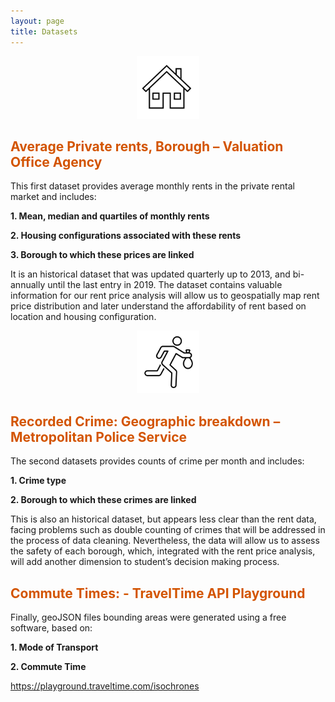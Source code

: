 ```yaml
---
layout: page
title: Datasets
---
```

<p align="center"> <img src="img/Screenshot 2024-01-12 at 11.46.24.png" alt="Image Alt Text" width="100" /> </p>

## <span style="color: #D35400 ;">Average Private rents, Borough – Valuation Office Agency</span>

This first dataset provides average monthly rents in the private rental market and includes:

<strong>1. Mean, median and quartiles of monthly rents</strong>

<strong>2. Housing configurations associated with these rents</strong>

<strong>3. Borough to which these prices are linked</strong>

It is an historical dataset that was updated quarterly up to 2013, and bi-annually until the last entry in 2019. The dataset contains valuable information for our rent price analysis will allow us to geospatially map rent price distribution and later understand the affordability of rent based on location and housing configuration.


<p align="center"> <img src="img/Screenshot 2024-01-12 at 11.58.43.png" alt="Image Alt Text" width="100" /> </p>

## <span style="color: #D35400 ;">Recorded Crime: Geographic breakdown – Metropolitan Police Service</span>
The second datasets provides counts of crime per month and includes:

<strong>1. Crime type</strong>

<strong>2. Borough to which these crimes are linked</strong>

This is also an historical dataset, but appears less clear than the rent data, facing problems such as double counting of crimes that will be addressed in the process of data cleaning. Nevertheless, the data will allow us to assess the safety of each borough, which, integrated with the rent price analysis, will add another dimension to student’s decision making process.

## <span style="color: #D35400 ;">Commute Times: - TravelTime API Playground</span>
Finally, geoJSON files bounding areas were generated using a free software, based on:

<strong>1. Mode of Transport</strong>

<strong>2. Commute Time</strong>

https://playground.traveltime.com/isochrones

